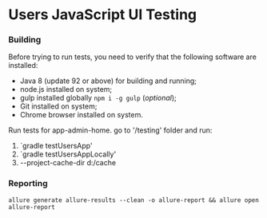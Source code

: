 Users JavaScript UI Testing
===

### Building

Before trying to run tests, you need to verify that the following software are installed:

* Java 8 (update 92 or above) for building and running;
* node.js installed on system;
* gulp installed globally `npm i -g gulp` (_optional_);
* Git installed on system;
* Chrome browser installed on system.

Run tests for app-admin-home.
go to '/testing' folder and run:
  1. `gradle testUsersApp'
  2. `gradle testUsersAppLocally'
  3.  --project-cache-dir d:/cache

### Reporting

```
allure generate allure-results --clean -o allure-report && allure open allure-report
```

